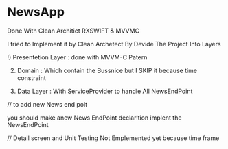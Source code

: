 # NewsApp

Done With Clean Architict RXSWIFT & MVVMC

I tried to Implement it by Clean Archetect By Devide The Project Into Layers

!) Presentetion Layer : done with MVVM-C Patern

2) Domain : Which contain the Bussnice but I SKIP it because time constraint

3) Data Layer : With  ServiceProvider to handle All NewsEndPoint




// to add new News end poit

you should make anew News EndPoint declarition implent the NewsEndPoint



// Detail screen and Unit Testing Not Emplemented yet because time frame
   
